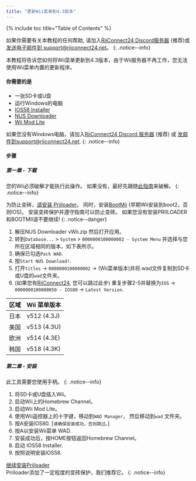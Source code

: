 ```yaml
---
title: "更新Wii菜单到4.3版本"
---
```


{% include toc title="Table of Contents" %}

如果你需要有关本教程的任何帮助, 请加入[RiiConnect24 Discord服务器](https://discord.gg/rc24) (推荐)或 [发送电子邮件到 support@riiconnect24.net](mailto:support@riiconnect24.net)。
{: .notice--info}

本教程将告诉您如何将Wii菜单更新到4.3版本，由于Wii服务器不再工作，您无法使用Wii菜单内置的更新程序。

#### 你需要的是
* 一张SD卡或U盘
* 运行Windows的电脑
* [IOS58 Installer](https://oscwii.org/library/app/ios58-installer)
* [NUS Downloader](https://github.com/WiiDatabase/nusdownloader/releases/latest)
* [Wii Mod Lite](https://oscwii.org/library/app/WiiModLite)

如果您没有Windows电脑，请加入[RiiConnect24 Discord 服务器](https://discord.gg/rc24) (推荐) 或 [发邮件到support@riiconnect24.net](mailto:support@riiconnect24.net).
{: .notice--info}

#### 步骤

##### 第一章 - 下载

您的Wii必须破解才能执行此操作。 如果没有，最好先跟随[此指南](get-started)来破解。
{: .notice--info}

为防止变砖，[请安装 Priiloader](priiloader)。 同时，安装[BootMii](bootmii) (早期Wii安装到boot2，否则IOS)。 安装变砖保护并遵守指南可以防止变砖。 如果您没有安装PRIILOADER和BOOTMII请不要继续!
{: .notice--danger}

1. 解压NUS Downloader vWii.zip 然后打开应用。
2. 转到`Database...` > `System` > `0000000100000002 - System Menu` 并选择与您所在区域相同的版本，如下表所示。
3. 确保已勾选`Pack WAD`.
4. 按`Start NUS Download!`.
5. 打开`titles` -> `0000000100000002` -> (Wii菜单版本)并将.wad文件复制到SD卡或U盘的`wad`文件夹。
6. (如果您有[RiiConnect24](riiconnect24), 您可以跳过此步) 重复步骤2-5并替换为`IOS` -> `0000000100000050 - IOS80` -> `Latest Version`.

| 区域 | Wii 菜单版本    |
| -- | ----------- |
| 日本 | v512 (4.3J) |
| 美国 | v513 (4.3U) |
| 欧洲 | v514 (4.3E) |
| 韩国 | v518 (4.3K) |

##### 第二章 - 安装

此工具需要您使用手柄。
{: .notice--info}

1. 将SD卡或U盘插入Wii。
2. 启动Wii上的Homebrew Channel。
3. 启动Wii Mod Lite。
4. 使用Wii遥控器上的十字键，移动到`WAD Manager`， 然后移动到`wad` 文件夹。
5. 按A安装IOS80. [`请确保安装成功，否则跳过。`]
6. 按A以安装Wii菜单 WAD.
7. 安装成功后，按HOME按钮返回Homebrew Channel。
8. 启动 IOS58 Installer.
9. 按照说明安装IOS58.

[继续安装Priiloader](priiloader)<br> Priiloader添加了一定程度的变砖保护，我们推荐它。
{: .notice--info}
